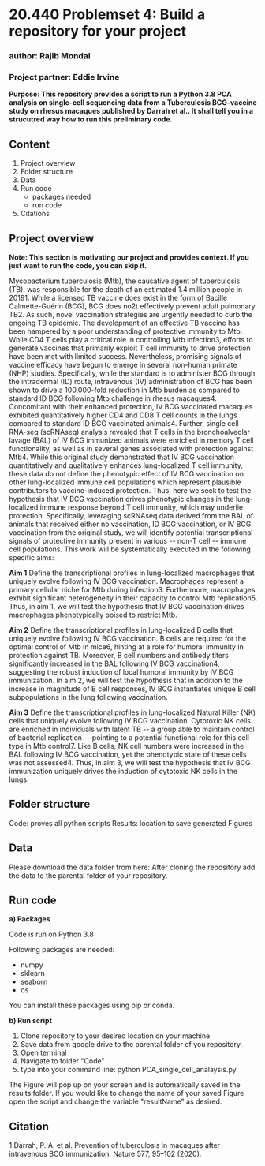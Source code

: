 # 20.440 Problemset 4: Build a repository for your project
### author:           Rajib Mondal
### Project partner:  Eddie Irvine

**Purpose: This repository provides a script to run a Python 3.8 PCA analysis on single-cell sequencing data from a Tuberculosis BCG-vaccine study on rhesus macaques published by Darrah et al.. It shall tell you in a strucutred way how to run this preliminary code.**

## Content
1. Project overview
2. Folder structure
3. Data
4. Run code
    - packages needed
    - run code
6. Citations

## Project overview
**Note: This section is motivating our project and provides context. If you just want to run the code, you can skip it.**

Mycobacterium tuberculosis (Mtb), the causative agent of tuberculosis (TB), was responsible for the death of an estimated 1.4 million people in 20191. While a licensed TB vaccine does exist in the form of Bacille Calmette-Guérin (BCG), BCG does no2t effectively prevent adult pulmonary TB2. As such, novel vaccination strategies are urgently needed to curb the ongoing TB epidemic. 
The development of an effective TB vaccine has been hampered by a poor understanding of protective immunity to Mtb. While CD4 T cells play a critical role in controlling Mtb infection3, efforts to generate vaccines that primarily exploit T cell immunity to drive protection have been met with limited success. Nevertheless, promising signals of vaccine efficacy have begun to emerge in several non-human primate (NHP) studies. 
Specifically, while the standard is to administer BCG through the intradermal (ID) route, intravenous (IV) administration of BCG has been shown to drive a 100,000-fold reduction in Mtb burden as compared to standard ID BCG following Mtb challenge in rhesus macaques4. Concomitant with their enhanced protection, IV BCG vaccinated macaques exhibited quantitatively higher CD4 and CD8 T cell counts in the lungs compared to standard ID BCG vaccinated animals4. Further, single cell RNA-seq (scRNAseq) analysis revealed that T cells in the bronchoalveolar lavage (BAL) of IV BCG immunized animals were enriched in memory T cell functionality, as well as in several genes associated with protection against Mtb4. 
While this original study demonstrated that IV BCG vaccination quantitatively and qualitatively enhances lung-localized T cell immunity, these data do not define the phenotypic effect of IV BCG vaccination on other lung-localized immune cell populations which represent plausible contributors to vaccine-induced protection. Thus, here we seek to test the hypothesis that IV BCG vaccination drives phenotypic changes in the lung-localized immune response beyond T cell immunity, which may underlie protection. Specifically, leveraging scRNAseq data derived from the BAL of animals that received either no vaccination, ID BCG vaccination, or IV BCG vaccination from the original study, we will identify potential transcriptional signals of protective immunity present in various -- non-T cell -- immune cell populations. This work will be systematically executed in the following specific aims:

**Aim 1** Define the transcriptional profiles in lung-localized macrophages that uniquely evolve following IV BCG vaccination. Macrophages represent a primary cellular niche for Mtb during infection3. Furthermore, macrophages exhibit significant heterogeneity in their capacity to control Mtb replication5. Thus, in aim 1, we will test the hypothesis that IV BCG vaccination drives macrophages phenotypically poised to restrict Mtb. 

**Aim 2** Define the transcriptional profiles in lung-localized B cells that uniquely evolve following IV BCG vaccination. B cells are required for the optimal control of Mtb in mice6, hinting at a role for humoral immunity in protection against TB. Moreover, B cell numbers and antibody titers significantly increased in the BAL following IV BCG vaccination4, suggesting the robust induction of local humoral immunity by IV BCG immunization. In aim 2, we will test the hypothesis that in addition to the increase in magnitude of B cell responses, IV BCG instantiates unique B cell subpopulations in the lung following vaccination.

**Aim 3** Define the transcriptional profiles in lung-localized Natural Killer (NK) cells that uniquely evolve following IV BCG vaccination. Cytotoxic NK cells are enriched in individuals with latent TB -- a group able to maintain control of bacterial replication -- pointing to a potential functional role for this cell type in Mtb control7. Like B cells, NK cell numbers were increased in the BAL following IV BCG vaccination, yet the phenotypic state of these cells was not assessed4. Thus, in aim 3, we will test the hypothesis that IV BCG immunization uniquely drives the induction of cytotoxic NK cells in the lungs.


## Folder structure
Code: proves all python scripts
Results: location to save generated Figures

## Data
Please download the data folder from here:
After cloning the repository add the data to the parental folder of your repository.

## Run code
**a) Packages**

Code is run on Python 3.8

Following packages are needed:
- numpy
- sklearn
- seaborn
- os

You can install these packages using pip or conda.

**b) Run script**
1. Clone repository to your desired location on your machine
2. Save data from google drive to the parental folder of you repository.
3. Open terminal
4. Navigate to folder "Code"
5. type into your command line: python PCA_single_cell_analaysis.py

The Figure will pop up on your screen and is automatically saved in the results folder. If you would like to change the name of your saved Figure open the script and change the variable "resultName" as desired.

## Citation
1.Darrah, P. A. et al. Prevention of tuberculosis in macaques after intravenous BCG immunization. Nature 577, 95–102 (2020).

